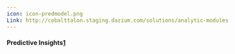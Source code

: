 ```yaml
---
icon: icon-predmodel.png
Link: http://cobalttalon.staging.dazium.com/solutions/analytic-modules.html
---
```


#### Predictive Insights[1]

[1]: http://cobalttalon.staging.dazium.com/solutions/analytic-modules.html
